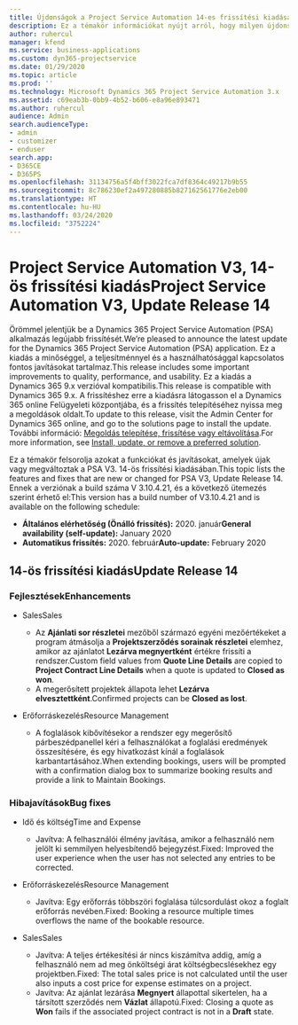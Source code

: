 ```yaml
---
title: Újdonságok a Project Service Automation 14-es frissítési kiadásának V3 változatában
description: Ez a témakör információkat nyújt arról, hogy milyen újdonságok és változások vannak a Project Service Automation 14-es frissítési kiadásának V3 verziójában.
author: ruhercul
manager: kfend
ms.service: business-applications
ms.custom: dyn365-projectservice
ms.date: 01/29/2020
ms.topic: article
ms.prod: ''
ms.technology: Microsoft Dynamics 365 Project Service Automation 3.x
ms.assetid: c69eab3b-0bb9-4b52-b606-e8a96e893471
ms.author: ruhercul
audience: Admin
search.audienceType:
- admin
- customizer
- enduser
search.app:
- D365CE
- D365PS
ms.openlocfilehash: 31134756a5f4bff3022fca7df8364c49217b9b55
ms.sourcegitcommit: 8c786230ef2a497280885b827162561776e2eb00
ms.translationtype: HT
ms.contentlocale: hu-HU
ms.lasthandoff: 03/24/2020
ms.locfileid: "3752224"
---
```

# <a name="project-service-automation-v3-update-release-14"></a><span data-ttu-id="d02f0-103">Project Service Automation V3, 14-ös frissítési kiadás</span><span class="sxs-lookup"><span data-stu-id="d02f0-103">Project Service Automation V3, Update Release 14</span></span>
<span data-ttu-id="d02f0-104">Örömmel jelentjük be a Dynamics 365 Project Service Automation (PSA) alkalmazás legújabb frissítését.</span><span class="sxs-lookup"><span data-stu-id="d02f0-104">We’re pleased to announce the latest update for the Dynamics 365 Project Service Automation (PSA) application.</span></span> <span data-ttu-id="d02f0-105">Ez a kiadás a minőséggel, a teljesítménnyel és a használhatósággal kapcsolatos fontos javításokat tartalmaz.</span><span class="sxs-lookup"><span data-stu-id="d02f0-105">This release includes some important improvements to quality, performance, and usability.</span></span> <span data-ttu-id="d02f0-106">Ez a kiadás a Dynamics 365 9.x verzióval kompatibilis.</span><span class="sxs-lookup"><span data-stu-id="d02f0-106">This release is compatible with Dynamics 365 9.x.</span></span> <span data-ttu-id="d02f0-107">A frissítéshez erre a kiadásra látogasson el a Dynamics 365 online Felügyeleti központjába, és a frissítés telepítéséhez nyissa meg a megoldások oldalt.</span><span class="sxs-lookup"><span data-stu-id="d02f0-107">To update to this release, visit the Admin Center for Dynamics 365 online, and go to the solutions page to install the update.</span></span> <span data-ttu-id="d02f0-108">További információ: [Megoldás telepítése, frissítése vagy eltávolítása](https://docs.microsoft.com/power-platform/admin/install-remove-preferred-solution).</span><span class="sxs-lookup"><span data-stu-id="d02f0-108">For more information, see [Install, update, or remove a preferred solution](https://docs.microsoft.com/power-platform/admin/install-remove-preferred-solution).</span></span>

<span data-ttu-id="d02f0-109">Ez a témakör felsorolja azokat a funkciókat és javításokat, amelyek újak vagy megváltoztak a PSA V3. 14-ös frissítési kiadásában.</span><span class="sxs-lookup"><span data-stu-id="d02f0-109">This topic lists the features and fixes that are new or changed for PSA V3, Update Release 14.</span></span> <span data-ttu-id="d02f0-110">Ennek a verziónak a build száma V 3.10.4.21, és a következő ütemezés szerint érhető el:</span><span class="sxs-lookup"><span data-stu-id="d02f0-110">This version has a build number of V3.10.4.21 and is available on the following schedule:</span></span>

- <span data-ttu-id="d02f0-111">**Általános elérhetőség (Önálló frissítés):** 2020. január</span><span class="sxs-lookup"><span data-stu-id="d02f0-111">**General availability (self-update):** January 2020</span></span>
- <span data-ttu-id="d02f0-112">**Automatikus frissítés:** 2020. február</span><span class="sxs-lookup"><span data-stu-id="d02f0-112">**Auto-update:** February 2020</span></span>

## <a name="update-release-14"></a><span data-ttu-id="d02f0-113">14-ös frissítési kiadás</span><span class="sxs-lookup"><span data-stu-id="d02f0-113">Update Release 14</span></span>

### <a name="enhancements"></a><span data-ttu-id="d02f0-114">Fejlesztések</span><span class="sxs-lookup"><span data-stu-id="d02f0-114">Enhancements</span></span>

- <span data-ttu-id="d02f0-115">Sales</span><span class="sxs-lookup"><span data-stu-id="d02f0-115">Sales</span></span>

     - <span data-ttu-id="d02f0-116">Az **Ajánlati sor részletei** mezőből származó egyéni mezőértékeket a program átmásolja a **Projektszerződés sorainak részletei** elemhez, amikor az ajánlatot **Lezárva megnyertként** értékre frissíti a rendszer.</span><span class="sxs-lookup"><span data-stu-id="d02f0-116">Custom field values from **Quote Line Details** are copied to **Project Contract Line Details** when a quote is updated to **Closed as won**.</span></span>
     - <span data-ttu-id="d02f0-117">A megerősített projektek állapota lehet **Lezárva elvesztettként**.</span><span class="sxs-lookup"><span data-stu-id="d02f0-117">Confirmed projects can be **Closed as lost**.</span></span>

- <span data-ttu-id="d02f0-118">Erőforráskezelés</span><span class="sxs-lookup"><span data-stu-id="d02f0-118">Resource Management</span></span>

     - <span data-ttu-id="d02f0-119">A foglalások kibővítésekor a rendszer egy megerősítő párbeszédpanellel kéri a felhasználókat a foglalási eredmények összesítésére, és egy hivatkozást kínál a foglalások karbantartásához.</span><span class="sxs-lookup"><span data-stu-id="d02f0-119">When extending bookings, users will be prompted with a confirmation dialog box to summarize booking results and provide a link to Maintain Bookings.</span></span>


### <a name="bug-fixes"></a><span data-ttu-id="d02f0-120">Hibajavítások</span><span class="sxs-lookup"><span data-stu-id="d02f0-120">Bug fixes</span></span>

- <span data-ttu-id="d02f0-121">Idő és költség</span><span class="sxs-lookup"><span data-stu-id="d02f0-121">Time and Expense</span></span>

     - <span data-ttu-id="d02f0-122">Javítva: A felhasználói élmény javítása, amikor a felhasználó nem jelölt ki semmilyen helyesbítendő bejegyzést.</span><span class="sxs-lookup"><span data-stu-id="d02f0-122">Fixed: Improved the user experience when the user has not selected any entries to be corrected.</span></span>

- <span data-ttu-id="d02f0-123">Erőforráskezelés</span><span class="sxs-lookup"><span data-stu-id="d02f0-123">Resource Management</span></span>

     - <span data-ttu-id="d02f0-124">Javítva: Egy erőforrás többszöri foglalása túlcsordulást okoz a foglalt erőforrás nevében.</span><span class="sxs-lookup"><span data-stu-id="d02f0-124">Fixed: Booking a resource multiple times overflows the name of the bookable resource.</span></span>

- <span data-ttu-id="d02f0-125">Sales</span><span class="sxs-lookup"><span data-stu-id="d02f0-125">Sales</span></span>

     - <span data-ttu-id="d02f0-126">Javítva: A teljes értékesítési ár nincs kiszámítva addig, amíg a felhasználó nem ad meg önköltségi árat költségbecslésekhez egy projektben.</span><span class="sxs-lookup"><span data-stu-id="d02f0-126">Fixed: The total sales price is not calculated until the user also inputs a cost price for expense estimates on a project.</span></span>
     - <span data-ttu-id="d02f0-127">Javítva: Az ajánlat lezárása **Megnyert** állapottal sikertelen, ha a társított szerződés nem **Vázlat** állapotú.</span><span class="sxs-lookup"><span data-stu-id="d02f0-127">Fixed: Closing a quote as **Won** fails if the associated project contract is not in a **Draft** state.</span></span>

